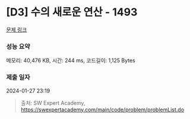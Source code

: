 # [D3] 수의 새로운 연산 - 1493 

[문제 링크](https://swexpertacademy.com/main/code/problem/problemDetail.do?contestProbId=AV2b-QGqADMBBASw) 

### 성능 요약

메모리: 40,476 KB, 시간: 244 ms, 코드길이: 1,125 Bytes

### 제출 일자

2024-01-27 23:19



> 출처: SW Expert Academy, https://swexpertacademy.com/main/code/problem/problemList.do